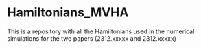 # Hamiltonians_MVHA
This is a repository with all the Hamiltonians used in the numerical simulations for the two papers (2312.xxxxx and 2312.xxxxx)
